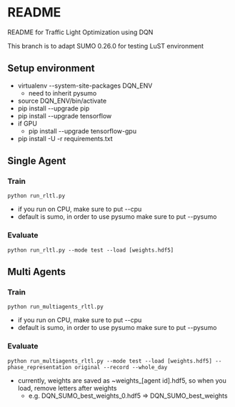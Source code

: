 # README
README for Traffic Light Optimization using DQN

This branch is to adapt SUMO 0.26.0 for testing LuST environment

## Setup environment
- virtualenv --system-site-packages DQN_ENV
    - need to inherit pysumo
- source DQN_ENV/bin/activate
- pip install --upgrade pip
- pip install --upgrade tensorflow
- if GPU
    - pip install --upgrade tensorflow-gpu
- pip install -U -r requirements.txt


## Single Agent
### Train
```
python run_rltl.py
```
- if you run on CPU, make sure to put --cpu
- default is sumo, in order to use pysumo make sure to put --pysumo

### Evaluate
```
python run_rltl.py --mode test --load [weights.hdf5]
```

## Multi Agents
### Train
```
python run_multiagents_rltl.py
```
- if you run on CPU, make sure to put --cpu
- default is sumo, in order to use pysumo make sure to put --pysumo

### Evaluate
```
python run_multiagents_rltl.py --mode test --load [weights.hdf5] --phase_representation original --record --whole_day
```
- currently, weights are saved as ~weights_[agent id].hdf5, so when you load, remove letters after weights
    - e.g. DQN_SUMO_best_weights_0.hdf5 => DQN_SUMO_best_weights
